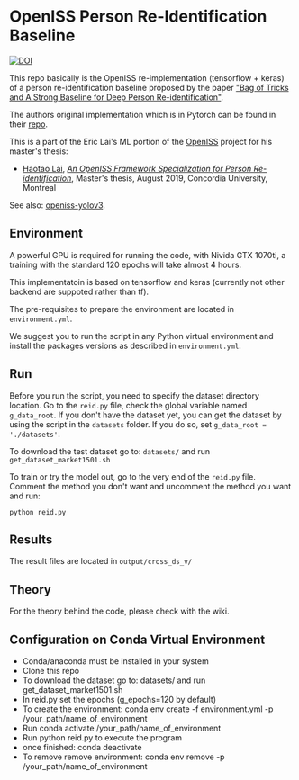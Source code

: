 # OpenISS Person Re-Identification Baseline
[![DOI](https://zenodo.org/badge/doi/10.5281/zenodo.5042265.svg)](https://doi.org/10.5281/zenodo.5042265)

This repo basically is the OpenISS re-implementation (tensorflow + keras) of a person
re-identification baseline proposed by the paper
["Bag of Tricks and A Strong Baseline for Deep Person Re-identification"](https://arxiv.org/abs/1903.07071).

The authors original implementation which is in Pytorch can be found in their
[repo](https://github.com/michuanhaohao/reid-strong-baseline).

This is a part of the Eric Lai's ML portion of the [OpenISS](https://github.com/OpenISS/OpenISS) project for his
master's thesis:

* [Haotao Lai](https://github.com/laihaotao), [*An OpenISS Framework Specialization for Person Re-identification*](https://spectrum.library.concordia.ca/985788/), Master's thesis, August 2019, Concordia University, Montreal

See also: [openiss-yolov3](https://github.com/OpenISS/openiss-yolov3).

## Environment

A powerful GPU is required for running the code, with Nivida GTX 1070ti, a training with the standard 120 epochs will take almost 4 hours.

This implementatoin is based on tensorflow and keras (currently not other backend are suppoted rather than tf).

The pre-requisites to prepare the environment are located in `environment.yml`.

We suggest you to run the script in any Python virtual environment and install the packages versions as described in `environment.yml`.

## Run

Before you run the script, you need to specify the dataset directory location. Go to the `reid.py` file,
check the global variable named `g_data_root`. If you don't have the dataset yet, you can get the dataset by
using the script in the `datasets` folder. If you do so, set `g_data_root = './datasets'`.

To download the test dataset go to:  `datasets/` and run `get_dataset_market1501.sh`

To train or try the model out, go to the very end of the `reid.py` file. Comment the method you don't want
and uncomment the method you want and run:

```
python reid.py
```

## Results
The result files are located in `output/cross_ds_v/`


## Theory

For the theory behind the code, please check with the wiki.

## Configuration on Conda Virtual Environment
- Conda/anaconda must be installed in your system
- Clone this repo
- To download the dataset go to:  datasets/ and run get_dataset_market1501.sh
- In reid.py set the epochs (g_epochs=120 by default)
- To create the environment: conda env create -f environment.yml -p /your_path/name_of_environment
- Run conda activate /your_path/name_of_environment
- Run python reid.py to execute the program
- once finished: conda deactivate
- To remove remove environment: conda env remove -p /your_path/name_of_environment
